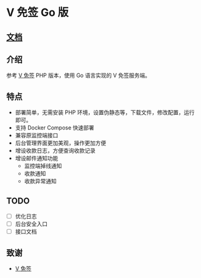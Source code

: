 # V 免签 Go 版

## [文档](https://astwy.github.io/vmq-go/)

## 介绍

参考 [V 免签](https://github.com/szvone/Vmq) PHP 版本，使用 Go 语言实现的 V 免签服务端。

## 特点

- 部署简单，无需安装 PHP 环境，设置伪静态等，下载文件，修改配置，运行即可。
- 支持 Docker Compose 快速部署
- 兼容原监控端接口
- 后台管理界面更加美观，操作更加方便
- 增设收款日志，方便查询收款记录
- 增设邮件通知功能
  - 监控端掉线通知
  - 收款通知
  - 收款异常通知

## TODO

- [ ] 优化日志
- [ ] 后台安全入口
- [ ] 接口文档

## 致谢

- [V 免签](https://github.com/szvone/Vmq)
